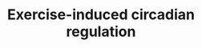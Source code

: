 ---
annotations:
- id: PW:0000004
  parent: regulatory pathway
  type: Pathway Ontology
  value: regulatory pathway
- id: CL:0000188
  parent: native cell
  type: Cell Type Ontology
  value: cell of skeletal muscle
authors:
- A.C.Zambon
- MaintBot
- Thomas
- AlexanderPico
- Khanspers
- MartijnVanIersel
- Mkutmon
- AMTan
- Eweitz
citedin:
- link: PMC7339012
  title: Hematopoietic stem-cell senescence and myocardial repair - Coronary artery
    disease genotype/phenotype analysis of post-MI myocardial regeneration response
    induced by CABG/CD133+ bone marrow hematopoietic stem cell treatment in RCT PERFECT
    Phase 3 (2020)
description: 'Human genes regulated in the diurnal comparison with orthologues that
  display circadian regulation in mouse heart and liver (Panda 2002, Storch 2002),
  and SCN (Panda 2002). The 608 significantly regulated (P < 0.05) hSkM genes identified
  in the diurnal comparison (0800 h and 2000 h) were subjected to an additional statistical
  filter of absolute fold change > 20% (n = 239) and linked to mouse circadianally
  regulated orthologues. This pathway represents the resultant 44 putative hSkM circadianally
  regulated genes; L, promoter for the light-responsive element; E, E-box (Clock/Bmal1
  promoter). Orthologue information is denoted to the left of the gene boxes: mHrts
  and mLvrs, mouse orthologue was circadianally regulated as described  (Storch 2002)
  in mouse heart or liver, respectively; mLvrp and mSCNp, mouse orthologue was diurnally
  regulated as described (Panda 2002) in mouse liver or SCN, respectively. Based on
  [https://www.ncbi.nlm.nih.gov/pubmed/14519196 Zambon et al, Genome Biol. 2003;4(10):R61].  Proteins
  on this pathway have targeted assays available via the [https://assays.cancer.gov/available_assays?wp_id=WP410
  CPTAC Assay Portal]'
last-edited: 2021-05-17
ndex: 9093c84f-8b5f-11eb-9e72-0ac135e8bacf
organisms:
- Homo sapiens
redirect_from:
- /index.php/Pathway:WP410
- /instance/WP410
- /instance/WP410_r117108
revision: r117108
schema-jsonld:
- '@context': https://schema.org/
  '@id': https://wikipathways.github.io/pathways/WP410.html
  '@type': Dataset
  creator:
    '@type': Organization
    name: WikiPathways
  description: 'Human genes regulated in the diurnal comparison with orthologues that
    display circadian regulation in mouse heart and liver (Panda 2002, Storch 2002),
    and SCN (Panda 2002). The 608 significantly regulated (P < 0.05) hSkM genes identified
    in the diurnal comparison (0800 h and 2000 h) were subjected to an additional
    statistical filter of absolute fold change > 20% (n = 239) and linked to mouse
    circadianally regulated orthologues. This pathway represents the resultant 44
    putative hSkM circadianally regulated genes; L, promoter for the light-responsive
    element; E, E-box (Clock/Bmal1 promoter). Orthologue information is denoted to
    the left of the gene boxes: mHrts and mLvrs, mouse orthologue was circadianally
    regulated as described  (Storch 2002) in mouse heart or liver, respectively; mLvrp
    and mSCNp, mouse orthologue was diurnally regulated as described (Panda 2002)
    in mouse liver or SCN, respectively. Based on [https://www.ncbi.nlm.nih.gov/pubmed/14519196
    Zambon et al, Genome Biol. 2003;4(10):R61].  Proteins on this pathway have targeted
    assays available via the [https://assays.cancer.gov/available_assays?wp_id=WP410
    CPTAC Assay Portal]'
  keywords:
  - ARNTL
  - AZIN1
  - BTG1
  - CAST
  - CBX3
  - CEBPB
  - CLDN5
  - CLOCK
  - CRY1
  - CRY2
  - DAZAP2
  - DNAJA1
  - EIF4G2
  - ETV6
  - G0S2
  - GENX-3414
  - GFRA1
  - GSTM3
  - GSTP1
  - HERPUD1
  - HIST1H2BN
  - HLA-DMA
  - HSPA8
  - IDI1
  - KLF9
  - MAP3K7IP2
  - MYF6
  - NCKAP1
  - NCOA4
  - NR1D2
  - PER1
  - PER2
  - PIGF
  - PPP1R3C
  - PPP2CB
  - PSMA4
  - PURA
  - QKI
  - RBPMS
  - SF3A3
  - SUMO1
  - SUMO3
  - TOB1
  - TUBB3
  - UCP3
  - UGP2
  - VAPA
  - ZFR
  license: CC0
  name: Exercise-induced circadian regulation
seo: CreativeWork
title: Exercise-induced circadian regulation
wpid: WP410
---